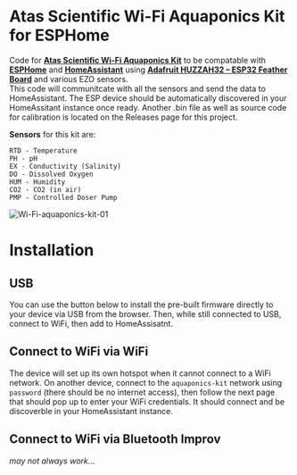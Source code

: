 # Atas Scientific Wi-Fi Aquaponics Kit for ESPHome

Code for [**Atas Scientific Wi-Fi Aquaponics Kit**](https://atlas-scientific.com/product/wi-fi-aquaponics-kit/) to be compatable with [**ESPHome**](https://esphome.io/) and [**HomeAssistant**](https://www.home-assistant.io/) using [**Adafruit HUZZAH32 – ESP32 Feather Board**](https://www.adafruit.com/product/3405) and various EZO sensors.  
This code will communitcate with all the sensors and send the data to HomeAssistant. The ESP device should be automatically discovered in your HomeAssitant instance once ready. Another .bin file as well as source code for calibration is located on the Releases page for this project.    

**Sensors** for this kit are:  
```
RTD - Temperature  
PH - pH   
EX - Conductivity (Salinity)  
DO - Dissolved Oxygen  
HUM - Humidity  
CO2 - CO2 (in air)  
PMP - Controlled Doser Pump  
```


![Wi-Fi-aquaponics-kit-01](https://github.com/TheRealFalseReality/Aquaponics-Kit/assets/106857076/defb7d02-b80c-4f63-b4a5-78aa1691ac1f)


# Installation

## USB
You can use the button below to install the pre-built firmware directly to your device via USB from the browser. Then, while still connected to USB, connect to WiFi, then add to HomeAssisatnt.

<esp-web-install-button manifest="./manifest.json"></esp-web-install-button>

<script type="module" src="https://unpkg.com/esp-web-tools@9.1.0/dist/web/install-button.js?module"></script>

## Connect to WiFi via WiFi
The device will set up its own hotspot when it cannot connect to a WiFi network. On another device, connect to the `aquaponics-kit` network using `password` (there should be no internet access), then follow the next page that should pop up to enter your WiFi credentials. It should connect and be discoverble in your HomeAssistant instance.


## Connect to WiFi via Bluetooth Improv
*may not always work...*

<script
  type="module"
  src="https://www.improv-wifi.com/sdk-js/launch-button.js"
></script>

<improv-wifi-launch-button></improv-wifi-launch-button>
